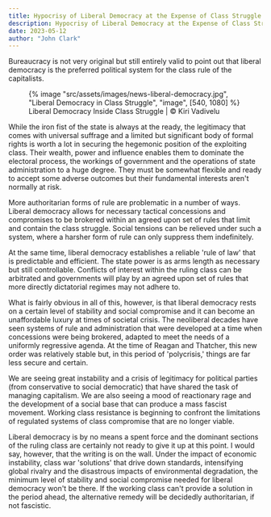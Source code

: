 ```yaml
---
title: Hypocrisy of Liberal Democracy at the Expense of Class Struggle
description: Hypocrisy of Liberal Democracy at the Expense of Class Struggle
date: 2023-05-12
author: "John Clark"
---
```


Bureaucracy is not very original but still entirely valid to point out that liberal democracy is the preferred political system for the class rule of the capitalists.

<!-- excerpt -->

<figure>
{% image "src/assets/images/news-liberal-democracy.jpg", "Liberal Democracy in Class Struggle", "image", [540, 1080] %}
<figcaption>Liberal Democracy Inside Class Struggle | © Kiri Vadivelu</figcaption>
</figure>

While the iron fist of the state is always at the ready, the legitimacy that comes with universal suffrage and a limited but significant body of formal rights is worth a lot in securing the hegemonic position of the exploiting class. Their wealth, power and influence enables them to dominate the electoral process, the workings of government and the operations of state administration to a huge degree. They must be somewhat flexible and ready to accept some adverse outcomes but their fundamental interests aren't normally at risk.

More authoritarian forms of rule are problematic in a number of ways. Liberal democracy allows for necessary tactical concessions and compromises to be brokered within an agreed upon set of rules that limit and contain the class struggle. Social tensions can be relieved under such a system, where a harsher form of rule can only suppress them indefinitely.

At the same time, liberal democracy establishes a reliable 'rule of law' that is predictable and efficient. The state power is as arms length as necessary but still controllable. Conflicts of interest within the ruling class can be arbitrated and governments will play by an agreed upon set of rules that more directly dictatorial regimes may not adhere to.

What is fairly obvious in all of this, however, is that liberal democracy rests on a certain level of stability and social compromise and it can become an unaffordable luxury at times of societal crisis. The neoliberal decades have seen systems of rule and administration that were developed at a time when concessions were being brokered, adapted to meet the needs of a uniformly regressive agenda. At the time of Reagan and Thatcher, this new order was relatively stable but, in this period of 'polycrisis,' things are far less secure and certain.

We are seeing great instability and a crisis of legitimacy for political parties (from conservative to social democratic) that have shared the task of managing capitalism. We are also seeing a mood of reactionary rage and the development of a social base that can produce a mass fascist movement. Working class resistance is beginning to confront the limitations of regulated systems of class compromise that are no longer viable.

Liberal democracy is by no means a spent force and the dominant sections of the ruling class are certainly not ready to give it up at this point. I would say, however, that the writing is on the wall. Under the impact of economic instability, class war 'solutions' that drive down standards, intensifying global rivalry and the disastrous impacts of environmental degradation, the minimum level of stability and social compromise needed for liberal democracy won't be there. If the working class can't provide a solution in the period ahead, the alternative remedy will be decidedly authoritarian, if not fascistic.
